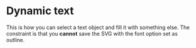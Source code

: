 # Dynamic text

This is how you can select a text object and fill it with something else.
The constraint is that you **cannot** save the SVG with the font option set as outline.
